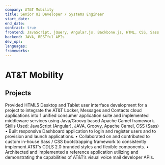 ```yaml
---
company: AT&T Mobility
title: Senior UI Developer / Systems Engineer
start_date:
end_date:
contract: true
frontend: JavaScript, jQuery, Angular.js, Backbone.js, HTML, CSS, Sass, BEM, Bootstrap, Responsive Design
backend: JAVA, RESTful APIs
dev_ops:
languages:
frameworks:
---
```


# AT&T Mobility
<!--
Senior UI Developer / Systems Engineer

Provided HTML5 Desktop and Tablet user interface development for a project to integrate the AT&T Locker, Messages and Contacts cloud applications into 1 unified consumer application suite and implemented middleware services using Java/Groovy based Apache Camel framework
• Built the responsive Dashboard application to login and register users and to provision and launch applications.
• Collaborated on and contributed to the custom in-house Sass / CSS bootstrapping framework to consistently implement AT&T’s CDLS 2.0 branded styles and flexible components.
• Architected and implemented a reference application utilizing and demonstrating the capabilities of AT&T’s visual voice mail developer APIs.
• Skills Used: JavaScript (Angular), JAVA, Groovy, Apache Camel, CSS (Sass)

-->

## Projects

Provided HTML5 Desktop and Tablet user interface development for a project to integrate the AT&T Locker, Messages and Contacts cloud applications into 1 unified consumer application suite and implemented middleware services using Java/Groovy based Apache Camel framework. Skills Used: JavaScript (Angular), JAVA, Groovy, Apache Camel, CSS (Sass)
• Built responsive Dashboard application to login and register users and to provision and launch applications.
• Collaborated on and contributed to custom in-house Sass / CSS bootstrapping framework to consistently implement AT&T’s CDLS 2.0 branded styles and flexible components.
• Architected and implemented a reference application utilizing and demonstrating the capabilities of AT&T’s visual voice mail developer APIs.

